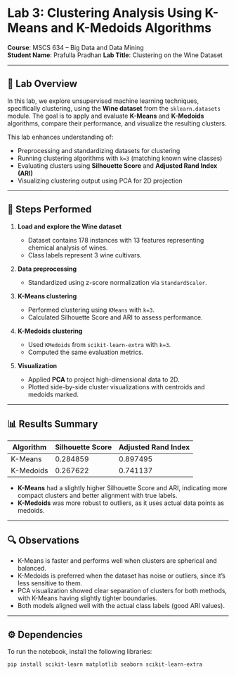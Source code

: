 # Lab 3: Clustering Analysis Using K-Means and K-Medoids Algorithms

**Course**: MSCS 634 – Big Data and Data Mining  
**Student Name**: Prafulla Pradhan
**Lab Title**: Clustering on the Wine Dataset  

---

## 🧪 Lab Overview

In this lab, we explore unsupervised machine learning techniques, specifically clustering, using the **Wine dataset** from the `sklearn.datasets` module. The goal is to apply and evaluate **K-Means** and **K-Medoids** algorithms, compare their performance, and visualize the resulting clusters.

This lab enhances understanding of:
- Preprocessing and standardizing datasets for clustering
- Running clustering algorithms with `k=3` (matching known wine classes)
- Evaluating clusters using **Silhouette Score** and **Adjusted Rand Index (ARI)**
- Visualizing clustering output using PCA for 2D projection

---

## 🧭 Steps Performed

1. **Load and explore the Wine dataset**
   - Dataset contains 178 instances with 13 features representing chemical analysis of wines.
   - Class labels represent 3 wine cultivars.

2. **Data preprocessing**
   - Standardized using z-score normalization via `StandardScaler`.

3. **K-Means clustering**
   - Performed clustering using `KMeans` with `k=3`.
   - Calculated Silhouette Score and ARI to assess performance.

4. **K-Medoids clustering**
   - Used `KMedoids` from `scikit-learn-extra` with `k=3`.
   - Computed the same evaluation metrics.

5. **Visualization**
   - Applied **PCA** to project high-dimensional data to 2D.
   - Plotted side-by-side cluster visualizations with centroids and medoids marked.

---

## 📊 Results Summary

| Algorithm   | Silhouette Score | Adjusted Rand Index |
|-------------|------------------|----------------------|
| K-Means     |     0.284859     |       0.897495       |
| K-Medoids   |     0.267622     |       0.741137       |

- **K-Means** had a slightly higher Silhouette Score and ARI, indicating more compact clusters and better alignment with true labels.
- **K-Medoids** was more robust to outliers, as it uses actual data points as medoids.

---

## 🔍 Observations

- K-Means is faster and performs well when clusters are spherical and balanced.
- K-Medoids is preferred when the dataset has noise or outliers, since it’s less sensitive to them.
- PCA visualization showed clear separation of clusters for both methods, with K-Means having slightly tighter boundaries.
- Both models aligned well with the actual class labels (good ARI values).

---

## ⚙️ Dependencies

To run the notebook, install the following libraries:

```bash
pip install scikit-learn matplotlib seaborn scikit-learn-extra
